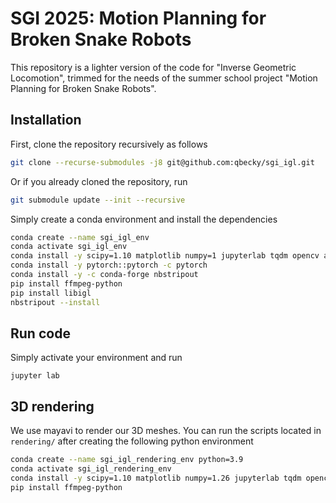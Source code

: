 # SGI 2025: Motion Planning for Broken Snake Robots

This repository is a lighter version of the code for "Inverse Geometric Locomotion", trimmed for the needs of the summer school project "Motion Planning for Broken Snake Robots".

## Installation

First, clone the repository recursively as follows

```bash
git clone --recurse-submodules -j8 git@github.com:qbecky/sgi_igl.git
```

Or if you already cloned the repository, run

```bash
git submodule update --init --recursive
```

Simply create a conda environment and install the dependencies

```bash
conda create --name sgi_igl_env
conda activate sgi_igl_env
conda install -y scipy=1.10 matplotlib numpy=1 jupyterlab tqdm opencv absl-py
conda install -y pytorch::pytorch -c pytorch
conda install -y -c conda-forge nbstripout
pip install ffmpeg-python
pip install libigl
nbstripout --install
```

## Run code

Simply activate your environment and run 

```
jupyter lab
```

## 3D rendering

We use mayavi to render our 3D meshes. You can run the scripts located in `rendering/` after creating the following python environment

```bash
conda create --name sgi_igl_rendering_env python=3.9
conda activate sgi_igl_rendering_env
conda install -y scipy=1.10 matplotlib numpy=1.26 jupyterlab tqdm opencv absl-py mayavi=4.8.1 vtk=9.2.6 pyqt=5.15.7
pip install ffmpeg-python
```

